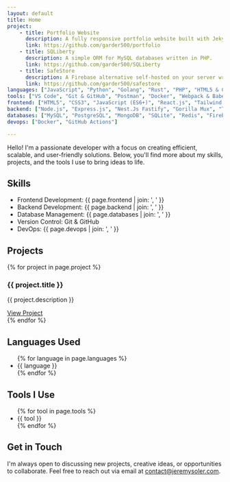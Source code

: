 ```yaml
---
layout: default
title: Home
project:
    - title: Portfolio Website
      description: A fully responsive portfolio website built with Jekyll and Tailwind CSS. Features a blog section and dynamic content integration.
      link: https://github.com/garder500/portfolio
    - title: SQLiberty
      description: A simple ORM for MySQL databases written in PHP.
      link: https://github.com/garder500/SQLiberty
    - title: SafeStore
      description: A Firebase alternative self-hosted on your server written in Golang.
      link: https://github.com/garder500/safestore
languages: ["JavaScript", "Python", "Golang", "Rust", "PHP", "HTML5 & CSS3", "SQL", "Bash/Shell Scripting"]
tools: ["VS Code", "Git & GitHub", "Postman", "Docker", "Webpack & Babel"]
frontend: ["HTML5", "CSS3", "JavaScript (ES6+)", "React.js", "Tailwind CSS", "Vue.js", "Svelte", "Solid.js", "NextJS"]
backend: ["Node.js", "Express.js", "Nest.Js Fastify", "Gorilla Mux", "Tokio", "NextJS"]
databases: ["MySQL", "PostgreSQL", "MongoDB", "SQLite", "Redis", "Firebase", "Elasticsearch"]
devops: ["Docker", "GitHub Actions"]

---
```


<div class="bg-gray-900 text-purple-100 min-h-screen py-8 px-6">
    <p class="text-purple-200 leading-relaxed mb-8">
        Hello! I'm a passionate developer with a focus on creating efficient, scalable, and user-friendly solutions.
        Below, you'll find more about my skills, projects, and the tools I use to bring ideas to life.
    </p>
    <section class="mb-12">
        <h2 class="text-3xl font-semibold text-purple-300 mb-4">Skills</h2>
        <ul class="list-disc list-inside text-purple-200 space-y-2">
            <li>Frontend Development: {{ page.frontend | join: ', ' }}</li>
            <li>Backend Development: {{ page.backend | join: ', ' }}</li>
            <li>Database Management: {{ page.databases | join: ', ' }}</li>
            <li>Version Control: Git & GitHub</li>
            <li>DevOps: {{ page.devops | join: ', ' }}</li>
        </ul>
    </section>
    <section class="mb-12">
        <h2 class="text-3xl font-semibold text-purple-300 mb-4">Projects</h2>
        <div class="space-y-6">
        {% for project in page.project %}
            <div class="bg-gray-800 p-6 rounded-lg shadow-md">
                <h3 class="text-xl font-bold text-purple-200">{{ project.title }}</h3>
                <p class="text-purple-100 mt-2">{{ project.description }}</p>
                <a href="{{ project.link }}" class="text-purple-400 hover:text-white underline mt-2 block">View Project</a>
            </div>
        {% endfor %}
        </div>
    </section>
    <section class="mb-12">
        <h2 class="text-3xl font-semibold text-purple-300 mb-4">Languages Used</h2>
        <ul class="grid grid-cols-2 gap-x-8 gap-y-4 text-purple-200">
            {% for language in page.languages %}
                <li>{{ language }}</li>
            {% endfor %}
        </ul>
    </section>
    <section class="mb-12">
        <h2 class="text-3xl font-semibold text-purple-300 mb-4">Tools I Use</h2>
        <ul class="grid grid-cols-2 gap-x-8 gap-y-4 text-purple-200">
            {% for tool in page.tools %}
                <li>{{ tool }}</li>
            {% endfor %}
        </ul>
    </section>
    <section class="mb-12">
        <h2 class="text-3xl font-semibold text-purple-300 mb-4">Get in Touch</h2>
        <p class="text-purple-200 leading-relaxed">
            I'm always open to discussing new projects, creative ideas, or opportunities to collaborate.
            Feel free to reach out via email at
            <a href="mailto:contact@jeremysoler.com" class="text-purple-400 hover:text-white underline">contact@jeremysoler.com</a>.
        </p>
    </section>
</div>
